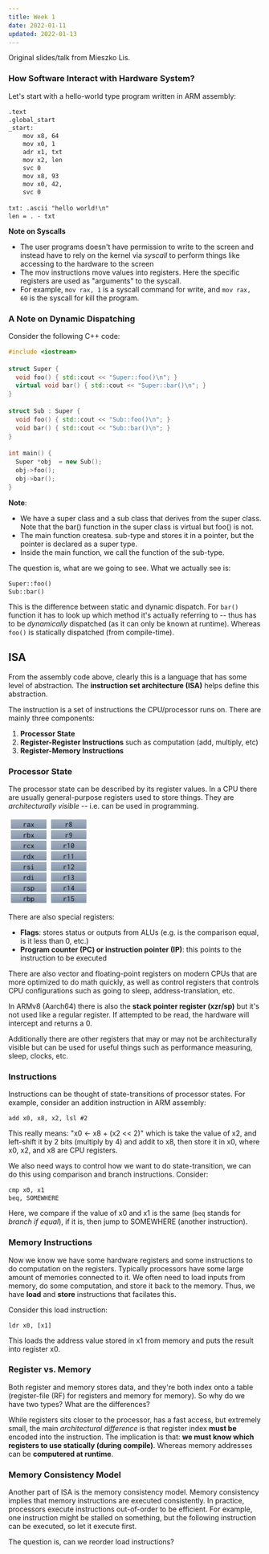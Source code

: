 ```yaml
---
title: Week 1
date: 2022-01-11
updated: 2022-01-13
---
```




Original slides/talk from Mieszko Lis.

### How Software Interact with Hardware System?

Let's start with a hello-world type program written in ARM assembly:

```armasm
.text
.global_start
_start:
	mov x8, 64
	mov x0, 1
	adr x1, txt
	mov x2, len
	svc 0
	mov x8, 93
	mov x0, 42,
	svc 0

txt: .ascii "hello world!\n"
len = . - txt
```

**Note on Syscalls**

- The user programs doesn't have permission to write to the screen and instead have to rely on the kernel via *syscall* to perform things like accessing to the hardware to the screen
- The mov instructions move values into registers. Here the specific registers are used as "arguments" to the syscall.
- For example, `mov rax, 1` is a syscall command for write, and `mov rax, 60` is the syscall for kill the program.

### A Note on Dynamic Dispatching

 Consider the following C++ code:

```c++
#include <iostream>

struct Super {
  void foo() { std::cout << "Super::foo()\n"; }
  virtual void bar() { std::cout << "Super::bar()\n"; }
}

struct Sub : Super {
  void foo() { std::cout << "Sub::foo()\n"; }
  void bar() { std::cout << "Sub::bar()\n"; }
}

int main() {
  Super *obj  = new Sub();
  obj->foo();
  obj->bar();
}
```

**Note**:

- We have a super class and a sub class that derives from the super class. Note that the bar() function in the super class is virtual but foo() is not.
- The main function createsa. sub-type and stores it in a pointer, but the pointer is declared as a super type.
- Inside the main function, we call the function of the sub-type.

The question is, what are we going to see. What we actually see is:

```
Super::foo()
Sub::bar()
```

This is the difference between static and dynamic dispatch. For `bar()` function it has to look up which method it's actually referring to -- thus has to be *dynamically* dispatched (as it can only be known at runtime). Whereas `foo()` is statically dispatched (from compile-time).





## ISA

From the assembly code above, clearly this is a language that has some level of abstraction. The **instruction set architecture (ISA)** helps define this abstraction.

The instruction is a set of instructions the CPU/processor runs on. There are mainly three components:

1. **Processor State**
2. **Register-Register Instructions** such as computation (add, multiply, etc)
3. **Register-Memory Instructions**

### Processor State

The processor state can be described by its register values. In a CPU there are usually general-purpose registers used to store things. They are *architecturally visible* -- i.e. can be used in programming.

<img src="assets/Week 1/2022-01-13 14-24-04.png" alt="2022-01-13 14-24-04" style="zoom:50%;" />

There are also special registers:

- **Flags**: stores status or outputs from ALUs (e.g. is the comparison equal, is it less than 0, etc.)
- **Program counter (PC) or instruction pointer (IP)**: this points to the instruction to be executed

There are also vector and floating-point registers on modern CPUs that are more optimized to do math quickly, as well as control registers that controls CPU configurations such as going to sleep, address-translation, etc.

In ARMv8 (Aarch64) there is also the **stack pointer register (xzr/sp)** but it's not used like a regular register. If attempted to be read, the hardware will intercept and returns a 0.

Additionally there are other registers that may or may not be architecturally visible but can be used for useful things such as performance measuring, sleep, clocks, etc.

### Instructions

Instructions can be thought of state-transitions of processor states. For example, consider an addition instruction in ARM assembly:

```armasm
add x0, x8, x2, lsl #2
```

This really means: "x0 &larr; x8 + (x2 << 2)" which is take the value of x2, and left-shift it by 2 bits (multiply by 4) and addit to x8, then store it in x0, where x0, x2, and x8 are CPU registers.

We also need ways to control how we want to do state-transition, we can do this using comparison and branch instructions. Consider:

```armasm
cmp x0, x1
beq, SOMEWHERE
```

Here, we compare if the value of x0 and x1 is the same (`beq` stands for *branch if equal*), if it is, then jump to SOMEWHERE (another instruction).

### Memory Instructions

Now we know we have some hardware registers and some instructions to do computation on the registers. Typically processors have some large amount of memories connected to it. We often need to load inputs from memory, do some computation, and store it back to the memory. Thus, we have **load** and **store** instructions that facilates this.

Consider this load instruction:

```armasm
ldr x0, [x1]
```

This loads the address value stored in x1 from memory and puts the result into register x0.

### Register vs. Memory

Both register and memory stores data, and they're both index onto a table (register-file (RF) for registers and memory for memory). So why do we have two types? What are the differences?

While registers sits closer to the processor, has a fast access, but extremely small, the main *architectural difference* is that register index **must be** encoded into the instruction. The implication is that: **we must know which registers to use statically (during compile)**. Whereas memory addresses can be **computered at runtime**.

### Memory Consistency Model

Another part of ISA is the memory consistency model. Memory consistency implies that memory instructions are executed consistently. In practice, processors execute instructions out-of-order to be efficient. For example, one instruction might be stalled on something, but the following instruction can be executed, so let it execute first.

The question is, can we reorder load instructions?
